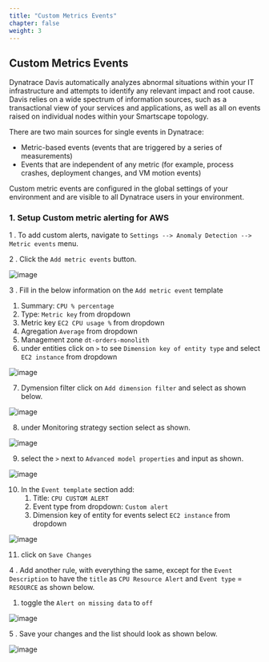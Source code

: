 ```yaml
---
title: "Custom Metrics Events"
chapter: false
weight: 3
---
```

## Custom Metrics Events

Dynatrace Davis automatically analyzes abnormal situations within your IT infrastructure and attempts to identify any relevant impact and root cause. Davis relies on a wide spectrum of information sources, such as a transactional view of your services and applications, as well as all on events raised on individual nodes within your Smartscape topology.

There are two main sources for single events in Dynatrace:

* Metric-based events (events that are triggered by a series of measurements)
* Events that are independent of any metric (for example, process crashes, deployment changes, and VM motion events)

Custom metric events are configured in the global settings of your environment and are visible to all Dynatrace users in your environment.

### 1. Setup Custom metric alerting for AWS

1 . To add custom alerts, navigate to `Settings --> Anomaly Detection --> Metric events` menu. 

2 . Click the `Add metric events` button.

![image](/images/aws-lab4-role_addmetricevent.png)

3 . Fill in the below information on the `Add metric event` template
1.  Summary:  `CPU % percentage`
2.  Type:  `Metric key` from dropdown
3.  Metric key `EC2 CPU usage %` from dropdown
4.  Agregation `Average` from dropdown
5.  Management zone `dt-orders-monolith`
6.  under entities click on `>` to see `Dimension key of entity type` and select `EC2 instance` from dropdown

![image](/images/aws-lab4-role_dimensionkey.png)

7.  Dymension filter click on `Add dimension filter` and select as shown below.

![image](/images/aws-lab4-role_adddimensionfilter.png)

8.  under Monitoring strategy section select as shown.

![image](/images/aws-lab4-role_monotoringstrategy.png)

9.  select the `>` next to `Advanced model properties` and input as shown.

![image](/images/aws-lab4-role_advancedmodelproperties.png)

10. In the `Event template` section add:
    1. Title:  `CPU CUSTOM ALERT`
    2. Event type from dropdown:  `Custom alert`
    3. Dimension key of entity for events select `EC2 instance` from dropdown

![image](/images/aws-lab4-role_keydimensionofentity.png)

11. click on `Save Changes`

4 . Add another rule, with everything the same, except for the `Event Description` to have the `title` as `CPU Resource Alert` and `Event type` = `RESOURCE` as shown below. 
  1. toggle the `Alert on missing data` to `off`

![image](/images/aws-lab4-role_eventtemplate.png)

5 . Save your changes and the list should look as shown below.

![image](/images/aws-lab4-role_savedmetricevents.png)

